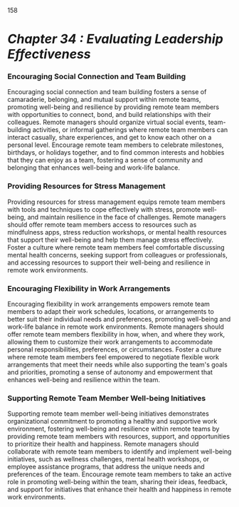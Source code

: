 158


# ***Chapter 34  : Evaluating Leadership Effectiveness***




### **Encouraging Social Connection and Team Building**

Encouraging social connection and team building fosters a sense of camaraderie, belonging, and mutual support within remote teams, promoting well-being and resilience by providing remote team members with opportunities to connect, bond, and build relationships with their colleagues. Remote managers should organize virtual social events, team-building activities, or informal gatherings where remote team members can interact casually, share experiences, and get to know each other on a personal level. Encourage remote team members to celebrate milestones, birthdays, or holidays together, and to find common interests and hobbies that they can enjoy as a team, fostering a sense of community and belonging that enhances well-being and work-life balance.

### **Providing Resources for Stress Management**

Providing resources for stress management equips remote team members with tools and techniques to cope effectively with stress, promote well-being, and maintain resilience in the face of challenges. Remote managers should offer remote team members access to resources such as mindfulness apps, stress reduction workshops, or mental health resources that support their well-being and help them manage stress effectively. Foster a culture where remote team members feel comfortable discussing mental health concerns, seeking support from colleagues or professionals, and accessing resources to support their well-being and resilience in remote work environments.

### **Encouraging Flexibility in Work Arrangements**

Encouraging flexibility in work arrangements empowers remote team members to adapt their work schedules, locations, or arrangements to better suit their individual needs and preferences, promoting well-being and work-life balance in remote work environments. Remote managers should offer remote team members flexibility in how, when, and where they work, allowing them to customize their work arrangements to accommodate personal responsibilities, preferences, or circumstances. Foster a culture where remote team members feel empowered to negotiate flexible work arrangements that meet their needs while also supporting the team's goals and priorities, promoting a sense of autonomy and empowerment that enhances well-being and resilience within the team.

### **Supporting Remote Team Member Well-being Initiatives**

Supporting remote team member well-being initiatives demonstrates organizational commitment to promoting a healthy and supportive work environment, fostering well-being and resilience within remote teams by providing remote team members with resources, support, and opportunities to prioritize their health and happiness. Remote managers should collaborate with remote team members to identify and implement well-being initiatives, such as wellness challenges, mental health workshops, or employee assistance programs, that address the unique needs and preferences of the team. Encourage remote team members to take an active role in promoting well-being within the team, sharing their ideas, feedback, and support for initiatives that enhance their health and happiness in remote work environments.

